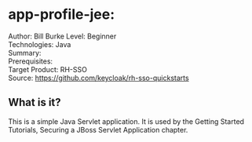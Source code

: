 # app-profile-jee: 

Author: Bill Burke
Level: Beginner  
Technologies: Java  
Summary:   
Prerequisites:  
Target Product: RH-SSO  
Source: <https://github.com/keycloak/rh-sso-quickstarts>  

What is it?
-----------

This is a simple Java Servlet application.  It is used by the Getting Started Tutorials, Securing a JBoss Servlet Application chapter.